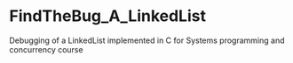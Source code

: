 # FindTheBug_A_LinkedList
Debugging of a LinkedList implemented in C for Systems programming and concurrency course
